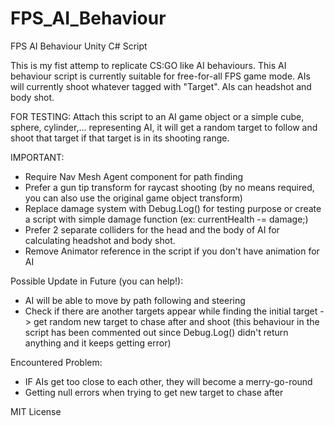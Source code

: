 # FPS_AI_Behaviour
 FPS AI Behaviour Unity C# Script
 
 This is my fist attemp to replicate CS:GO like AI behaviours. This AI behaviour script is currently suitable for free-for-all FPS game mode. AIs will currently shoot whatever tagged with "Target". AIs can headshot and body shot.
 
 FOR TESTING: Attach this script to an AI game object or a simple cube, sphere, cylinder,... representing AI, it will get a random target to follow and shoot that target if that target is in its shooting range.
 
 IMPORTANT:
 - Require Nav Mesh Agent component for path finding
 - Prefer a gun tip transform for raycast shooting (by no means required, you can also use the original game object transform)
 - Replace damage system with Debug.Log() for testing purpose or create a script with simple damage function (ex: currentHealth -= damage;)
 - Prefer 2 separate colliders for the head and the body of AI for calculating headshot and body shot.
 - Remove Animator reference in the script if you don't have animation for AI
 
 Possible Update in Future (you can help!):
 - AI will be able to move by path following and steering
 - Check if there are another targets appear while finding the initial target -> get random new target to chase after and shoot (this behaviour in the script has been commented out since Debug.Log() didn't return anything and it keeps getting error)
 
 Encountered Problem:
 - IF AIs get too close to each other, they will become a merry-go-round
 - Getting null errors when trying to get new target to chase after
 
 MIT License
